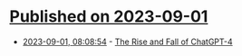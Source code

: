 # [Published on 2023-09-01](index.md)

* [2023-09-01, 08:08:54](https://lobste.rs/s/udoae0/rise_fall_chatgpt_4) - [The Rise and Fall of ChatGPT-4](https://nadim.computer/posts/2023-09-01-chatgpt4.html)
